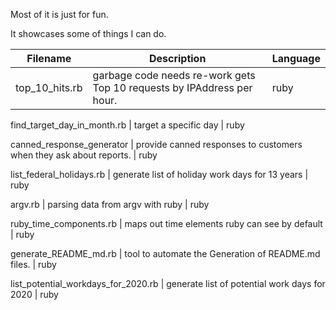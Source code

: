 Most of it is just for fun.

It showcases some of things I can do.

Filename | Description | Language 
----------- | ----------- | ---------- 
top_10_hits.rb | garbage code needs re-work gets Top 10 requests by IPAddress per hour. | ruby

find_target_day_in_month.rb | target a specific day |  ruby

canned_response_generator | provide canned responses to customers when they ask about reports. | ruby

list_federal_holidays.rb | generate list of holiday work days for 13 years |  ruby

argv.rb | parsing data from argv with ruby  |  ruby

ruby_time_components.rb | maps out time elements ruby can see by default |  ruby

generate_README_md.rb | tool to automate the Generation of README.md files. |  ruby

list_potential_workdays_for_2020.rb | generate list of potential work days for 2020 |  ruby

